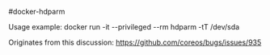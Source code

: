 #docker-hdparm

Usage example:
docker run -it --privileged --rm hdparm -tT /dev/sda

Originates from this discussion:
https://github.com/coreos/bugs/issues/935
